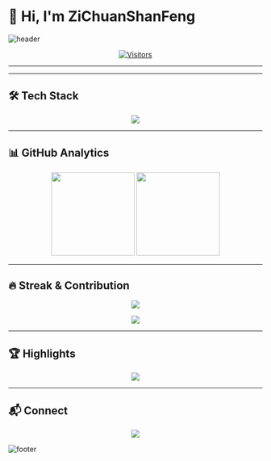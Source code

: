 # 👋 Hi, I'm ZiChuanShanFeng  

![header](https://capsule-render.vercel.app/api?type=waving&color=0:8E2DE2,100:4A00E0&height=200&section=header&text=ZiChuanShanFeng&fontSize=45&fontAlignY=35&fontColor=fff&animation=twinkling)  

<p align="center">
  <a href="https://github.com/ZiChuanShanFeng">
    <img src="https://komarev.com/ghpvc/?username=ZiChuanShanFeng&style=flat-square&color=blueviolet" alt="Visitors"/>
  </a>
</p>  

---

---

## 🛠️ Tech Stack  

<p align="center">
  <img src="https://skillicons.dev/icons?i=python,js,html,css,nodejs,react,docker,kubernetes,linux,git&theme=light" />
</p>  

---

## 📊 GitHub Analytics  

<p align="center">
  <img src="https://github-readme-stats.vercel.app/api?username=ZiChuanShanFeng&show_icons=true&theme=transparent&hide_border=true&rank_icon=github" height="165"/>
  <img src="https://github-readme-stats.vercel.app/api/top-langs/?username=ZiChuanShanFeng&layout=donut&theme=transparent&hide_border=true" height="165"/>
</p>  

---

## 🔥 Streak & Contribution  

<p align="center">
  <img src="https://streak-stats.demolab.com?user=ZiChuanShanFeng&theme=modern-lilac&hide_border=true" />
</p>  

<p align="center">
  <img src="https://github-readme-activity-graph.vercel.app/graph?username=ZiChuanShanFeng&theme=github-compact&hide_border=true&area=true" />
</p>  

---

## 🏆 Highlights  

<p align="center">
  <img src="https://github-profile-trophy.vercel.app/?username=ZiChuanShanFeng&theme=matrix&no-frame=true&row=1&column=6" />
</p>  

---

## 📬 Connect  

<p align="center">
  <a href="https://t.me/Zichuanlan_bot">
    <img src="https://img.shields.io/badge/Telegram-26A5E4?style=for-the-badge&logo=telegram&logoColor=white"/>
  </a>
</p>  

![footer](https://capsule-render.vercel.app/api?type=waving&color=0:8E2DE2,100:4A00E0&height=120&section=footer)  
